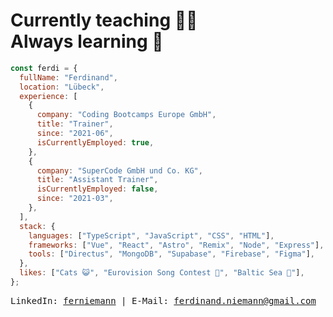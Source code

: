 # Currently teaching 👨‍🏫<br>Always learning 📖

```js
const ferdi = {
  fullName: "Ferdinand",
  location: "Lübeck",
  experience: [
    {
      company: "Coding Bootcamps Europe GmbH",
      title: "Trainer",
      since: "2021-06",
      isCurrentlyEmployed: true,
    },
    {
      company: "SuperCode GmbH und Co. KG",
      title: "Assistant Trainer",
      isCurrentlyEmployed: false,
      since: "2021-03",
    },
  ],
  stack: {
    languages: ["TypeScript", "JavaScript", "CSS", "HTML"],
    frameworks: ["Vue", "React", "Astro", "Remix", "Node", "Express"],
    tools: ["Directus", "MongoDB", "Supabase", "Firebase", "Figma"],
  },
  likes: ["Cats 😺", "Eurovision Song Contest 🎤", "Baltic Sea 🌊"],
};
```

<div style="font-family: monospace">LinkedIn: <a href="https://linkedin.com/in/ferniemann">ferniemann</a> | E-Mail: <a href="mailto:ferdinand.niemann@gmail.com">ferdinand.niemann@gmail.com</a></div>
